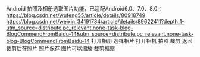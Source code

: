 Android 拍照及相册选取图片功能，已适配Android6.0、7.0、8.0：
https://blog.csdn.net/wufeng55/article/details/80918749
https://blog.csdn.net/weixin_34191734/article/details/89622411?depth_1-utm_source=distribute.pc_relevant.none-task-blog-BlogCommendFromBaidu-14&utm_source=distribute.pc_relevant.none-task-blog-BlogCommendFromBaidu-14
打开相册 选择相片
打开相机 拍照
裁剪
返回裁剪后在照片
照片保存
图片可以缩放
裁剪框缩
